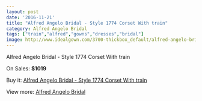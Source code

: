 ```yaml
---
layout: post
date: '2016-11-21'
title: "Alfred Angelo Bridal - Style 1774 Corset With train"
category: Alfred Angelo Bridal
tags: ["train","alfred","gowns","dresses","bridal"]
image: http://www.idealgown.com/3700-thickbox_default/alfred-angelo-bridal-style-1774-corset-with-train.jpg
---
```

Alfred Angelo Bridal - Style 1774 Corset With train

On Sales: **$1019**
<a href="https://www.idealgown.com/en/alfred-angelo-bridal/1739-alfred-angelo-bridal-style-1774-corset-with-train.html"><amp-img layout="responsive" width="600" height="600" src="//www.idealgown.com/3700-thickbox_default/alfred-angelo-bridal-style-1774-corset-with-train.jpg" alt="Alfred Angelo Bridal - Style 1774 Corset With train 0" /></a>
<a href="https://www.idealgown.com/en/alfred-angelo-bridal/1739-alfred-angelo-bridal-style-1774-corset-with-train.html"><amp-img layout="responsive" width="600" height="600" src="//www.idealgown.com/3701-thickbox_default/alfred-angelo-bridal-style-1774-corset-with-train.jpg" alt="Alfred Angelo Bridal - Style 1774 Corset With train 1" /></a>
<a href="https://www.idealgown.com/en/alfred-angelo-bridal/1739-alfred-angelo-bridal-style-1774-corset-with-train.html"><amp-img layout="responsive" width="600" height="600" src="//www.idealgown.com/3702-thickbox_default/alfred-angelo-bridal-style-1774-corset-with-train.jpg" alt="Alfred Angelo Bridal - Style 1774 Corset With train 2" /></a>

Buy it: [Alfred Angelo Bridal - Style 1774 Corset With train](https://www.idealgown.com/en/alfred-angelo-bridal/1739-alfred-angelo-bridal-style-1774-corset-with-train.html "Alfred Angelo Bridal - Style 1774 Corset With train")

View more: [Alfred Angelo Bridal](https://www.idealgown.com/en/28-alfred-angelo-bridal "Alfred Angelo Bridal")